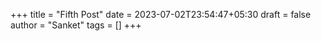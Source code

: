 +++
title = "Fifth Post"
date = 2023-07-02T23:54:47+05:30
draft = false
author = "Sanket"
tags = []
+++
